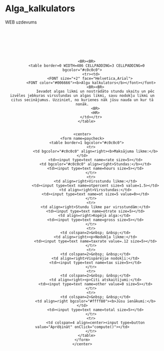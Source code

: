 # Alga_kalkulators
WEB uzdevums

<script type="text/javascript">
function compute() {
	with (document.paycheck) {
		otrate.value = rate.value * otpercent.value;
		gross.value = (rate.value * hours.value) + otrate.value * ot.value;
		tax.value = gross.value * taxrate.value;
		total.value = gross.value - tax.value - other.value;
   }
}
</script>
<html>
<HEAD>
    <meta http-equiv="Content-Type" content="text/html"; charset="utf-8">
    <title>Algu kalkulators</title>

</HEAD>
<BODY vlink="#0000ff"; style="background-image: url('https://img.freepik.com/premium-photo/halloween-wallpapers-for-the-desktop_900101-27453.jpg');
                              background-size: cover;
							  background-position: center;}">
    <BR>
	<BR>
	<BR>
    <center>
        <BR><BR>
 
        <BR><BR>
        <table border=0 WIDTH=486 CELLPADDING=3 CELLPADDING=0 bgcolor="#c0c0c0">
            <tr><td>
			<FONT size="+2" face="Helvetica,Arial">	
			<FONT color="#006666"><b>Algu kalkulators</b></font></font>
                <BR><BR>
                Ievadot algas likmi un nostrādāto stundu skaitu un pēc izvēles jebkuras virsstundas un algas likmi, savu nodokļu likmi un citus secinājumus. Uzziniet, no kurienes nāk jūsu nauda un kur tā nonāk.
				<BR>
                <HR>
            </td></tr>
        </table>


    <center>
    <form name=paycheck>
		<table border=1 bgcolor="#c0c0c0">
			<tr>
				<td bgcolor="#c0c0c0" align=right><b>Maksājuma likme:</b></td>
				<td><input type=text name=rate size=5></td>
				<td bgcolor="#c0c0c0" align=right>Stundas:</b></td>
				<td><input type=text name=hours size=5></td>
			</tr>
			<tr>
				<td align=right>Virsstundu likme:</td>
				<td><input type=text name=otpercent size=5 value=1.5></td>
				<td align=right>Virsstundas:</td>
				<td><input type=text name=ot size=5 value=0></td>
			</tr>
			<tr>
				<td align=right>Stundu likme par virsstundām:</td>
				<td><input type=text name=otrate size=5></td>
				<td align=right>Kopējā alga:</td> 
				<td><input type=text name=gross size=5></td>
			</tr>
			<tr>
				<td colspan=2>&nbsp; &nbsp;</td>
				<td align=right><p>Nodokļa likme:</td>
				<td><input type=text name=taxrate value=.12 size=5></td>
			</tr>
			<tr>
				<td colspan=2>&nbsp; &nbsp;</td>
				<td align=right>Vispārējie nodokļi:</td>
				<td><input type=text name=tax size=5></td>
			</tr>
			<tr>
				<td colspan=2>&nbsp; &nbsp;</td>
				<td align=right><p>Citi atskaitījumi:</td>
				<td><input type=text name=other value=0 size=5></td>
			</tr>
			<tr>
				<td colspan=2>&nbsp; &nbsp;</td>
				<td align=right bgcolor="#ffff80"><b>Jūsu ienākumi:</b></td>
				<td><input type=text name=total size=5></td>
			</tr>
			<tr>
				<td colspan=4 align=center><input type=button value="Aprēķināt" onClick="compute()"></td>
			</tr>
		</table>
	</form>
	</center>
	
</BODY>
</html>
